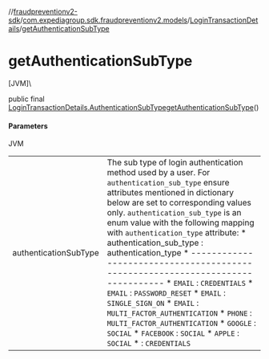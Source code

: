//[fraudpreventionv2-sdk](../../../index.md)/[com.expediagroup.sdk.fraudpreventionv2.models](../index.md)/[LoginTransactionDetails](index.md)/[getAuthenticationSubType](get-authentication-sub-type.md)

# getAuthenticationSubType

[JVM]\

public final [LoginTransactionDetails.AuthenticationSubType](-authentication-sub-type/index.md)[getAuthenticationSubType](get-authentication-sub-type.md)()

#### Parameters

JVM

| | |
|---|---|
| authenticationSubType | The sub type of login authentication method used by a user. For `authentication_sub_type` ensure attributes mentioned in dictionary below are set to corresponding values only. `authentication_sub_type` is an enum value with the following mapping with `authentication_type` attribute: *       authentication_sub_type   :     authentication_type * ------------------------------------------------------------------------------- * `EMAIL`                               : `CREDENTIALS` * `EMAIL`                               : `PASSWORD_RESET` * `EMAIL`                               : `SINGLE_SIGN_ON` * `EMAIL`                               : `MULTI_FACTOR_AUTHENTICATION` * `PHONE`                               : `MULTI_FACTOR_AUTHENTICATION` * `GOOGLE`                              : `SOCIAL` * `FACEBOOK`                            : `SOCIAL` * `APPLE`                               : `SOCIAL` *                                       : `CREDENTIALS` |
